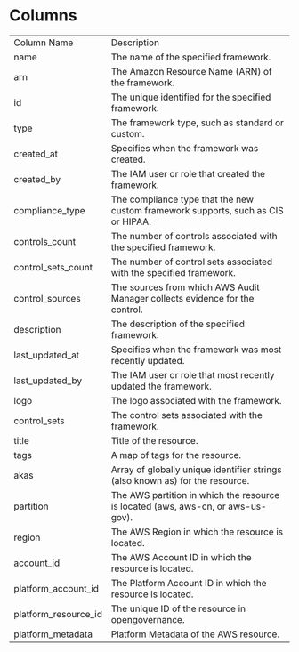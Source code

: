 # Columns  

<table>
	<tr><td>Column Name</td><td>Description</td></tr>
	<tr><td>name</td><td>The name of the specified framework.</td></tr>
	<tr><td>arn</td><td>The Amazon Resource Name (ARN) of the framework.</td></tr>
	<tr><td>id</td><td>The unique identified for the specified framework.</td></tr>
	<tr><td>type</td><td>The framework type, such as standard or custom.</td></tr>
	<tr><td>created_at</td><td>Specifies when the framework was created.</td></tr>
	<tr><td>created_by</td><td>The IAM user or role that created the framework.</td></tr>
	<tr><td>compliance_type</td><td>The compliance type that the new custom framework supports, such as CIS or HIPAA.</td></tr>
	<tr><td>controls_count</td><td>The number of controls associated with the specified framework.</td></tr>
	<tr><td>control_sets_count</td><td>The number of control sets associated with the specified framework.</td></tr>
	<tr><td>control_sources</td><td>The sources from which AWS Audit Manager collects evidence for the control.</td></tr>
	<tr><td>description</td><td>The description of the specified framework.</td></tr>
	<tr><td>last_updated_at</td><td>Specifies when the framework was most recently updated.</td></tr>
	<tr><td>last_updated_by</td><td>The IAM user or role that most recently updated the framework.</td></tr>
	<tr><td>logo</td><td>The logo associated with the framework.</td></tr>
	<tr><td>control_sets</td><td>The control sets associated with the framework.</td></tr>
	<tr><td>title</td><td>Title of the resource.</td></tr>
	<tr><td>tags</td><td>A map of tags for the resource.</td></tr>
	<tr><td>akas</td><td>Array of globally unique identifier strings (also known as) for the resource.</td></tr>
	<tr><td>partition</td><td>The AWS partition in which the resource is located (aws, aws-cn, or aws-us-gov).</td></tr>
	<tr><td>region</td><td>The AWS Region in which the resource is located.</td></tr>
	<tr><td>account_id</td><td>The AWS Account ID in which the resource is located.</td></tr>
	<tr><td>platform_account_id</td><td>The Platform Account ID in which the resource is located.</td></tr>
	<tr><td>platform_resource_id</td><td>The unique ID of the resource in opengovernance.</td></tr>
	<tr><td>platform_metadata</td><td>Platform Metadata of the AWS resource.</td></tr>
</table>